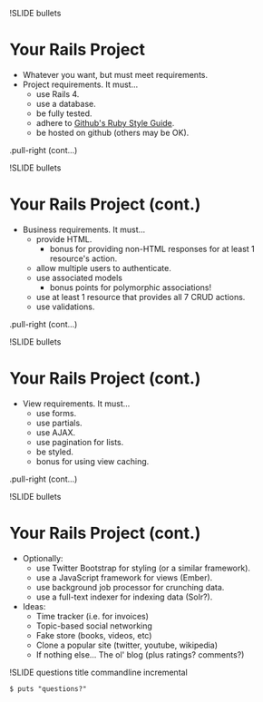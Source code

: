 !SLIDE bullets
# Your Rails Project

* Whatever you want, but must meet requirements.
* Project requirements. It must...
    * use Rails 4.
    * use a database.
    * be fully tested.
    * adhere to [Github's Ruby Style Guide](https://github.com/styleguide/ruby).
    * be hosted on github (others may be OK).

.pull-right (cont...)

!SLIDE bullets
# Your Rails Project (cont.)

* Business requirements. It must...
    * provide HTML.
        * bonus for providing non-HTML responses for at least 1 resource's action.
    * allow multiple users to authenticate.
    * use associated models
        * bonus points for polymorphic associations!
    * use at least 1 resource that provides all 7 CRUD actions.
    * use validations.

.pull-right (cont...)

!SLIDE bullets
# Your Rails Project (cont.)

* View requirements. It must...
    * use forms.
    * use partials.
    * use AJAX.
    * use pagination for lists.
    * be styled.
    * bonus for using view caching.

.pull-right (cont...)

!SLIDE bullets
# Your Rails Project (cont.)

* Optionally:
    * use Twitter Bootstrap for styling (or a similar framework).
    * use a JavaScript framework for views (Ember).
    * use background job processor for crunching data.
    * use a full-text indexer for indexing data (Solr?).
* Ideas:
    * Time tracker (i.e. for invoices)
    * Topic-based social networking
    * Fake store (books, videos, etc)
    * Clone a popular site (twitter, youtube, wikipedia)
    * If nothing else... The ol' blog (plus ratings? comments?)


!SLIDE questions title commandline incremental

```
$ puts "questions?"
```
